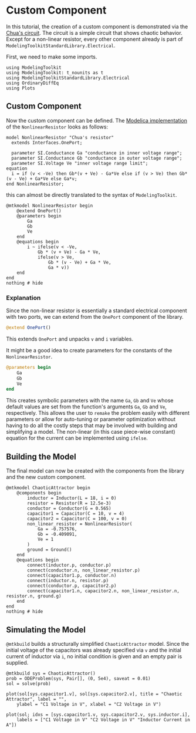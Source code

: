 # Custom Component

In this tutorial, the creation of a custom component is demonstrated via the [Chua's circuit](https://en.wikipedia.org/wiki/Chua%27s_circuit).
The circuit is a simple circuit that shows chaotic behavior.
Except for a non-linear resistor, every other component already is part of `ModelingToolkitStandardLibrary.Electrical`.

First, we need to make some imports.

```@example components
using ModelingToolkit
using ModelingToolkit: t_nounits as t
using ModelingToolkitStandardLibrary.Electrical
using OrdinaryDiffEq
using Plots
```

## Custom Component

Now the custom component can be defined.
The [Modelica implementation](https://www.maplesoft.com/documentation_center/online_manuals/modelica/Modelica_Electrical_Analog_Examples_Utilities.html#Modelica.Electrical.Analog.Examples.Utilities.NonlinearResistor) of the `NonlinearResistor` looks as follows:

```Modelica
model NonlinearResistor "Chua's resistor"
  extends Interfaces.OnePort;

  parameter SI.Conductance Ga "conductance in inner voltage range";
  parameter SI.Conductance Gb "conductance in outer voltage range";
  parameter SI.Voltage Ve "inner voltage range limit";
equation
  i = if (v < -Ve) then Gb*(v + Ve) - Ga*Ve else if (v > Ve) then Gb*(v - Ve) + Ga*Ve else Ga*v;
end NonlinearResistor;
```

this can almost be directly translated to the syntax of `ModelingToolkit`.

```@example components
@mtkmodel NonlinearResistor begin
    @extend OnePort()
    @parameters begin
        Ga
        Gb
        Ve
    end
    @equations begin
        i ~ ifelse(v < -Ve,
            Gb * (v + Ve) - Ga * Ve,
            ifelse(v > Ve,
                Gb * (v - Ve) + Ga * Ve,
                Ga * v))
    end
end
nothing # hide
```

### Explanation

Since the non-linear resistor is essentially a standard electrical component with two ports, we can extend from the `OnePort` component of the library.

```julia
@extend OnePort()
```

This extends `OnePort` and unpacks `v` and `i` variables.

It might be a good idea to create parameters for the constants of the `NonlinearResistor`.

```julia
@parameters begin
    Ga
    Gb
    Ve
end
```

This creates symbolic parameters with the name `Ga`, `Gb` and `Ve` whose default values are set from the function's arguments `Ga`, `Gb` and `Ve`, respectively.
This allows the user to `remake` the problem easily with different parameters or allow for auto-tuning or parameter optimization without having to do all the costly steps that may be involved with building and simplifying a model.
The non-linear (in this case piece-wise constant) equation for the current can be implemented using `ifelse`.

## Building the Model

The final model can now be created with the components from the library and the new custom component.

```@example components
@mtkmodel ChaoticAttractor begin
    @components begin
        inductor = Inductor(L = 18, i = 0)
        resistor = Resistor(R = 12.5e-3)
        conductor = Conductor(G = 0.565)
        capacitor1 = Capacitor(C = 10, v = 4)
        capacitor2 = Capacitor(C = 100, v = 0)
        non_linear_resistor = NonlinearResistor(
            Ga = -0.757576,
            Gb = -0.409091,
            Ve = 1
        )
        ground = Ground()
    end
    @equations begin
        connect(inductor.p, conductor.p)
        connect(conductor.n, non_linear_resistor.p)
        connect(capacitor1.p, conductor.n)
        connect(inductor.n, resistor.p)
        connect(conductor.p, capacitor2.p)
        connect(capacitor1.n, capacitor2.n, non_linear_resistor.n, resistor.n, ground.g)
    end
end
nothing # hide
```

## Simulating the Model

`@mtkbuild` builds a structurally simplified `ChaoticAttractor` model.
Since the initial voltage of the capacitors was already specified via `v` and the initial current of inductor via `i`, no initial condition is given and an empty pair is supplied.

```@example components
@mtkbuild sys = ChaoticAttractor()
prob = ODEProblem(sys, Pair[], (0, 5e4), saveat = 0.01)
sol = solve(prob)

plot(sol[sys.capacitor1.v], sol[sys.capacitor2.v], title = "Chaotic Attractor", label = "",
    ylabel = "C1 Voltage in V", xlabel = "C2 Voltage in V")
```

```@example components
plot(sol; idxs = [sys.capacitor1.v, sys.capacitor2.v, sys.inductor.i],
    labels = ["C1 Voltage in V" "C2 Voltage in V" "Inductor Current in A"])
```
